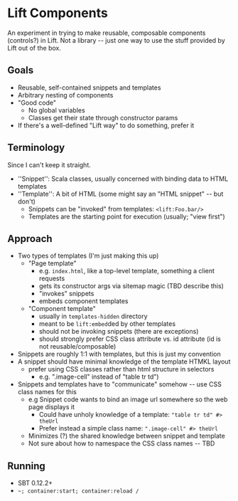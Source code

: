 # Lift Components

An experiment in trying to make reusable, composable components (controls?) in Lift.  Not
a library -- just one way to use the stuff provided by Lift out of the box.

## Goals

* Reusable, self-contained snippets and templates
* Arbitrary nesting of components
* "Good code"
    * No global variables
    * Classes get their state through constructor params
* If there's a well-defined "Lift way" to do something, prefer it

## Terminology

Since I can't keep it straight.

* ''Snippet'': Scala classes, usually concerned with binding data to HTML templates
* ''Template'': A bit of HTML (some might say an "HTML snippet" -- but don't)
    * Snippets can be "invoked" from templates: `<lift:Foo.bar/>`
    * Templates are the starting point for execution (usually; "view first")

## Approach

* Two types of templates (I'm just making this up)
    * "Page template"
        * e.g. `index.html`, like a top-level template, something a client requests
        * gets its constructor args via sitemap magic (TBD describe this)
        * "invokes" snippets
        * embeds component templates
    * "Component template"
        * usually in `templates-hidden` directory
        * meant to be `lift:embed`ded by other templates
        * should not be invoking snippets (there are exceptions)
        * should strongly prefer CSS class attribute vs. id attribute (id is not reusable/composable)
* Snippets are roughly 1:1 with templates, but this is just my convention
* A snippet should have minimal knowledge of the template HTMKL layout
    * prefer using CSS classes rather than html structure in selectors
      * e.g. ".image-cell" instead of "table tr td")
* Snippets and templates have to "communicate" somehow -- use CSS class names for this
    * e.g Snippet code wants to bind an image url somewhere so the web page displays it
      * Could have unholy knowledge of a template: `"table tr td" #> theUrl`
      * Prefer instead a simple class name: `".image-cell" #> theUrl`
    * Minimizes (?) the shared knowledge between snippet and template
    * Not sure about how to namespace the CSS class names -- TBD

## Running

* SBT 0.12.2+
* `~; container:start; container:reload /`
